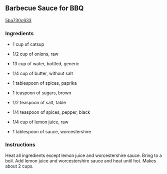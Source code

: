 ## Barbecue Sauce for BBQ

[5ba730c633](https://recipeland.com/recipe/v/barbecue-sauce-for-bbq-4460)

### Ingredients

 - 1 cup of catsup

 - 1/2 cup of onions, raw

 - 13 cup of water, bottled, generic

 - 1/4 cup of butter, without salt

 - 1 tablespoon of spices, paprika

 - 1 teaspoon of sugars, brown

 - 1/2 teaspoon of salt, table

 - 1/4 teaspoon of spices, pepper, black

 - 1/4 cup of lemon juice, raw

 - 1 tablespoon of sauce, worcestershire

### Instructions

Heat all ingredients except lemon juice and worcestershire sauce. Bring to a boil. Add lemon juice and worcestershire sauce and heat until hot. Makes about 2 cups.